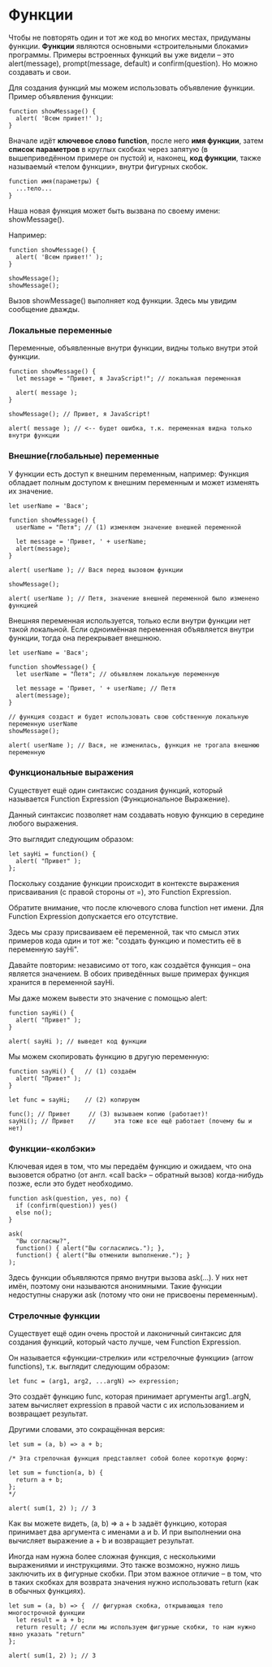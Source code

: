 # Функции
Чтобы не повторять один и тот же код во многих местах, придуманы функции. **Функции** являются основными «строительными блоками» программы.
Примеры встроенных функций вы уже видели – это alert(message), prompt(message, default) и confirm(question). Но можно создавать и свои.

Для создания функций мы можем использовать объявление функции.
Пример объявления функции:
```
function showMessage() {
  alert( 'Всем привет!' );
}
```

Вначале идёт **ключевое слово function**, после него **имя функции**, затем **список параметров** в круглых скобках через запятую (в вышеприведённом примере он пустой) и, наконец, **код функции**, также называемый «телом функции», внутри фигурных скобок.
```
function имя(параметры) {
  ...тело...
}
```
Наша новая функция может быть вызвана по своему имени: showMessage().

Например:
```
function showMessage() {
  alert( 'Всем привет!' );
}

showMessage();
showMessage();
```
Вызов showMessage() выполняет код функции. Здесь мы увидим сообщение дважды.

### Локальные переменные
Переменные, объявленные внутри функции, видны только внутри этой функции.
```
function showMessage() {
  let message = "Привет, я JavaScript!"; // локальная переменная

  alert( message );
}

showMessage(); // Привет, я JavaScript!

alert( message ); // <-- будет ошибка, т.к. переменная видна только внутри функции
```

### Внешние(глобальные) переменные
У функции есть доступ к внешним переменным, например:
Функция обладает полным доступом к внешним переменным и может изменять их значение.
```
let userName = 'Вася';

function showMessage() {
  userName = "Петя"; // (1) изменяем значение внешней переменной

  let message = 'Привет, ' + userName;
  alert(message);
}

alert( userName ); // Вася перед вызовом функции

showMessage();

alert( userName ); // Петя, значение внешней переменной было изменено функцией
```
Внешняя переменная используется, только если внутри функции нет такой локальной.
Если одноимённая переменная объявляется внутри функции, тогда она перекрывает внешнюю.
```
let userName = 'Вася';

function showMessage() {
  let userName = "Петя"; // объявляем локальную переменную

  let message = 'Привет, ' + userName; // Петя
  alert(message);
}

// функция создаст и будет использовать свою собственную локальную переменную userName
showMessage();

alert( userName ); // Вася, не изменилась, функция не трогала внешнюю переменную
```

### Функциональные выражения
Существует ещё один синтаксис создания функций, который называется Function Expression (Функциональное Выражение).

Данный синтаксис позволяет нам создавать новую функцию в середине любого выражения.

Это выглядит следующим образом:
```
let sayHi = function() {
  alert( "Привет" );
};
```
Поскольку создание функции происходит в контексте выражения присваивания (с правой стороны от =), это Function Expression.

Обратите внимание, что после ключевого слова function нет имени. Для Function Expression допускается его отсутствие.

Здесь мы сразу присваиваем её переменной, так что смысл этих примеров кода один и тот же: "создать функцию и поместить её в переменную sayHi".

Давайте повторим: независимо от того, как создаётся функция – она является значением. В обоих приведённых выше примерах функция хранится в переменной sayHi.

Мы даже можем вывести это значение с помощью alert:
```
function sayHi() {
  alert( "Привет" );
}

alert( sayHi ); // выведет код функции
```

Мы можем скопировать функцию в другую переменную:
```
function sayHi() {   // (1) создаём
  alert( "Привет" );
}

let func = sayHi;    // (2) копируем

func(); // Привет     // (3) вызываем копию (работает)!
sayHi(); // Привет    //     эта тоже все ещё работает (почему бы и нет)
```

### Функции-«колбэки»
Ключевая идея в том, что мы передаём функцию и ожидаем, что она вызовется обратно (от англ. «call back» – обратный вызов) когда-нибудь позже, если это будет необходимо. 
```
function ask(question, yes, no) {
  if (confirm(question)) yes()
  else no();
}

ask(
  "Вы согласны?",
  function() { alert("Вы согласились."); },
  function() { alert("Вы отменили выполнение."); }
);
```

Здесь функции объявляются прямо внутри вызова ask(...). У них нет имён, поэтому они называются анонимными. Такие функции недоступны снаружи ask (потому что они не присвоены переменным).

### Cтрелочные функции
Существует ещё один очень простой и лаконичный синтаксис для создания функций, который часто лучше, чем Function Expression.

Он называется «функции-стрелки» или «стрелочные функции» (arrow functions), т.к. выглядит следующим образом:
```
let func = (arg1, arg2, ...argN) => expression;
```

Это создаёт функцию func, которая принимает аргументы arg1..argN, затем вычисляет expression в правой части с их использованием и возвращает результат.

Другими словами, это сокращённая версия:
```
let sum = (a, b) => a + b;

/* Эта стрелочная функция представляет собой более короткую форму:

let sum = function(a, b) {
  return a + b;
};
*/

alert( sum(1, 2) ); // 3
```
Как вы можете видеть, (a, b) => a + b задаёт функцию, которая принимает два аргумента с именами a и b. И при выполнении она вычисляет выражение a + b и возвращает результат.

Иногда нам нужна более сложная функция, с несколькими выражениями и инструкциями. Это также возможно, нужно лишь заключить их в фигурные скобки. При этом важное отличие – в том, что в таких скобках для возврата значения нужно использовать return (как в обычных функциях).
```
let sum = (a, b) => {  // фигурная скобка, открывающая тело многострочной функции
  let result = a + b;
  return result; // если мы используем фигурные скобки, то нам нужно явно указать "return"
};

alert( sum(1, 2) ); // 3
```




